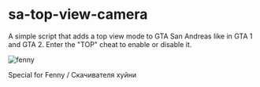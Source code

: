 # sa-top-view-camera
A simple script that adds a top view mode to GTA San Andreas like in GTA 1 and GTA 2. Enter the "TOP" cheat to enable or disable it.

![fenny](https://imgbly.com/ib/h6Z1rLR9vY.jpg)

Special for Fenny / Скачивателя хуйни
